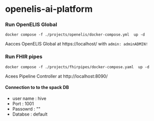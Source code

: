 # openelis-ai-platform

### Run OpenELIS Global

    docker compose -f ./projects/openelis/docker-compose.yml  up -d

Aacces OpenELIS Global at https://localhost/  with  `admin: adminADMIN!`

### Run FHIR pipes 

    docker compose -f ./projects/fhirpipes/docker-compose.yaml  up -d

Acees Pipeline Controller at  http://localhost:8090/

#### Connection to  to the spack DB
*  user name : hive 
* Port : 1001
* Passowrd : ""
* Databse : default


